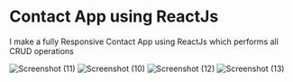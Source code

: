 # Contact App using ReactJs
 I make a fully Responsive Contact App using ReactJs  which performs all CRUD operations  
 
 ![Screenshot (11)](https://user-images.githubusercontent.com/128160849/235631608-cf464b1f-ac84-456a-9e50-5e5281a0e2fb.png)
![Screenshot (10)](https://user-images.githubusercontent.com/128160849/235631633-3b477ea6-2d0e-4ffc-b0a3-cccf62e6edba.png)
![Screenshot (12)](https://user-images.githubusercontent.com/128160849/235631653-6a0b5aae-a9ad-465b-a835-30b0cc498469.png)
![Screenshot (13)](https://user-images.githubusercontent.com/128160849/235631683-7e4ec9f4-92bb-42e4-b98a-25cff9afabd4.png)
